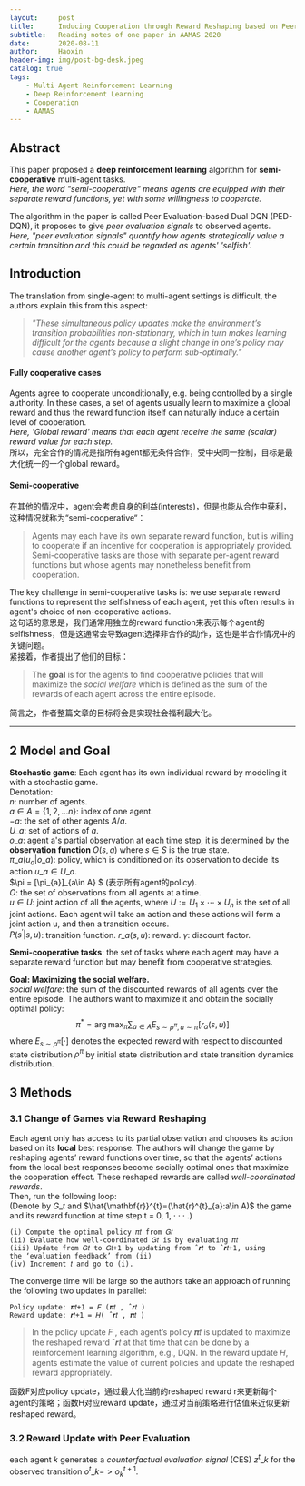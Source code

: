 ```yaml
---
layout:     post
title:      Inducing Cooperation through Reward Reshaping based on Peer Evaluations in Deep Multi-Agent Reinforcement Learning
subtitle:   Reading notes of one paper in AAMAS 2020
date:       2020-08-11
author:     Haoxin
header-img: img/post-bg-desk.jpeg
catalog: true
tags:
    - Multi-Agent Reinforcement Learning
    - Deep Reinforcement Learning
    - Cooperation
    - AAMAS
---
```


## Abstract  
This paper proposed a **deep reinforcement learning** algorithm for **semi-cooperative** multi-agent tasks.  
*Here, the word "semi-cooperative" means agents are equipped with their separate reward functions, yet with some willingness to cooperate.*  

The algorithm in the paper is called Peer Evaluation-based Dual DQN (PED-DQN), it proposes to give *peer evaluation signals* to observed agents.  
*Here, "peer evaluation signals" quantify how agents strategically value a certain transition and this could be regarded as agents' 'selfish'.*  


## Introduction  
The translation from single-agent to multi-agent settings is difficult, the authors explain this from this aspect:  
> *"These simultaneous policy updates make the environment’s transition probabilities non-stationary, which in turn makes learning difficult for the agents because a slight change in one’s policy may cause another agent’s policy to perform sub-optimally."*  

#### Fully cooperative cases  
Agents agree to cooperate unconditionally, e.g. being controlled by a single authority. In these cases, a set of agents usually learn to maximize a global  reward and thus the reward function itself can naturally induce a certain level of cooperation.  
*Here, 'Global reward' means that each agent receive the same (scalar) reward value for each step.*  
所以，完全合作的情况是指所有agent都无条件合作，受中央同一控制，目标是最大化统一的一个global reward。  
#### Semi-cooperative
在其他的情况中，agent会考虑自身的利益(interests)，但是也能从合作中获利，这种情况就称为“semi-cooperative“：  
> Agents may each have its own separate reward function, but is willing to cooperate if an incentive for cooperation is appropriately provided.  
> Semi-cooperative tasks are those with separate per-agent reward functions but whose agents may nonetheless benefit from cooperation.  

The key challenge in semi-cooperative tasks is: we use separate reward functions to represent the selfishness of each agent, yet this often results in agent's choice of non-cooperative actions.  
这句话的意思是，我们通常用独立的reward function来表示每个agent的selfishness，但是这通常会导致agent选择非合作的动作，这也是半合作情况中的关键问题。  
紧接着，作者提出了他们的目标：  

> The **goal** is for the agents to find cooperative policies that will maximize the *social welfare* which is defined as the sum of the rewards of each agent across the entire episode.  

简言之，作者整篇文章的目标将会是实现社会福利最大化。  

------

## 2 Model and Goal  
**Stochastic game**: Each agent has its own individual reward by modeling it with a stochastic game.  
Denotation:  
$n$: 	number of agents.  
$a\in A=\{1,2,...n\}$: 	index of one agent.  
$-a$: 	the set of other agents $A/a$.  
$U\_{a}$: 	set of actions of $a$.  
$o\_{a}$: 	agent a's partial observation at each time step, it is determined by the **observation function** $O(s,a)$ where $s\in S$ is the true state.  
$\pi\_{a}(u_{a}|o\_{a})$: 	policy, which is conditioned on its observation to decide its action $u\_{a}\in U\_{a}$.  
$\pi = [\pi\_{a}]_{a\in A} $ (表示所有agent的policy).  
$O$: 	the set of observations from all agents at a time.  
$u\in U$:	 joint action of all the agents, where $U:=U_{1}\times \cdots \times U_{n}$ is the set of all joint actions. Each agent will take an action and these actions will form a joint action u, and then a transition occurs.  
$P(s^{'}|s,u)$: 	transition function.     $r\_{a}(s,u)$: reward.       $\gamma$: discount factor.   

**Semi-cooperative tasks**: the set of tasks where each agent may have a separate reward function but may benefit from cooperative strategies.  

**Goal: Maximizing the social welfare.**   
*social welfare*: the sum of the discounted rewards of all agents over the entire episode. The authors want to maximize it and obtain the socially optimal policy:
$$
\pi^{*}=\arg \max_{\pi}\sum_{a\in A}E_{s\sim\rho^{\pi},u\sim\pi}[r_{a}(s,u)]
$$
where  $E_{s\sim \rho^{\pi}}[·]$ denotes the expected reward with respect to discounted state distribution $\rho^{\pi}$ by initial state distribution and state transition dynamics distribution.  

## 3 Methods  

### 3.1 Change of Games via Reward Reshaping  
Each agent only has access to its partial observation and chooses its action based on its **local** best response. The authors will change the game by reshaping agents’ reward functions over time, so that the agents’ actions from the local best responses become socially optimal ones that maximize the cooperation effect. These reshaped rewards are called *well-coordinated rewards*.  
Then, run the following loop:  
(Denote by $G\_{t}$ and $\hat{\mathbf{r}}^{t}=(\hat{r}^{t}_{a}:a\in A)$  the game and its reward function at time step t = 0, 1, · · · .)  
```
(i) Compute the optimal policy 𝜋𝑡 from 𝐺𝑡
(ii) Evaluate how well-coordinated 𝐺𝑡 is by evaluating 𝜋𝑡
(iii) Update from 𝐺𝑡 to 𝐺𝑡+1 by updating from ˆ𝒓𝑡 to ˆ𝒓𝑡+1, using
the ‘evaluation feedback’ from (ii)
(iv) Increment 𝑡 and go to (i).
```
The converge time will be large so the authors take an approach of running the following two updates in parallel:  
```
Policy update: 𝝅𝑡+1 = 𝐹 (𝝅𝑡 , ˆ𝒓𝑡 )
Reward update: 𝒓𝑡+1 = 𝐻( ˆ𝒓𝑡 , 𝝅𝑡 )
```
>In the policy update *F* , each agent’s policy 𝝅𝑡 is updated to maximize the reshaped reward ˆ𝒓𝑡 at that time that can be done by a reinforcement learning algorithm, e.g., DQN. In the reward update 𝐻, agents estimate the value of current policies and update the reshaped reward appropriately.  

函数F对应policy update，通过最大化当前的reshaped reward r来更新每个agent的策略；函数H对应reward update，通过对当前策略进行估值来近似更新reshaped reward。  

### 3.2 Reward Update with Peer Evaluation  
each agent 𝑘 generates a *counterfactual evaluation signal* (CES) $z^{t}\_{k}$ for the observed transition $o^{t}\_{k}->o^{t+1}_{k}$.  


